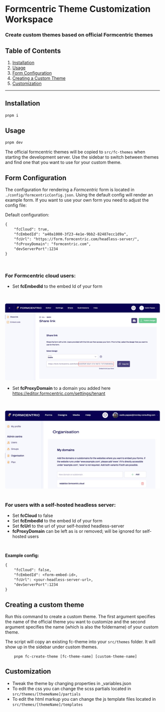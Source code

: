 # Formcentric Theme Customization Workspace

### Create custom themes based on official Formcentric themes

## Table of Contents
1. [Installation](#installation)
2. [Usage](#usage)
3. [Form Configuration](#form-configuration)
4. [Creating a Custom Theme](#creating-a-custom-theme)
5. [Customization](#customization)

---
## Installation

```bash
pnpm i
```

## Usage
```bash
pnpm dev
```

The official formcentric themes will be copied to ```src/fc-themes``` when starting the development server. Use the sidebar to switch between themes and find one that you want to use for your custom theme.

## Form Configuration
The configuration for rendering a *Formcentric* form is located in ```./config/formcentricConfig.json```. Using the default config will render an example form. If you want to use your own form you need to adjust the config file:

Default configuration:
```
{
    "fcCloud": true,
    "fcEmbedId": "a40a1000-3f23-4e1e-9bb2-82487ecc1d9a",
    "fcUrl": "https://form.formcentric.com/headless-server/",
    "fcProxyDomain": "formcentric.com",
    "devServerPort":1234
}
```
<br>

### For Formcentric cloud users:
- Set **fcEmbedId** to the embed Id of your form
<br>
<br>
<img src="./assets/embed-id.png" alt="finding a form embed-id in the fc-cloud" width="800"/>

<br>

- Set **fcProxyDomain** to a domain you added here https://editor.formcentric.com/settings/tenant
<br>
<br>
<img src="./assets/proxy-domain.png" alt="setting a domain inside the admin-center of fc-cloud" width="800"/>
<br>
<br>

### For users with a self-hosted headless server:
- Set **fcCloud** to false
- Set **fcEmbedId** to the embed Id of your form
- Set **fcUrl** to the url of your self-hosted headless-server
- **fcProxyDomain** can be left as is or removed; will be ignored for self-hosted users 

<br>

**Example config:**

```
{
    "fcCloud": false,
    "fcEmbedId": <form-embed-id>,
    "fcUrl": <your-headless-server-url>,
    "devServerPort":1234
}
```

## Creating a custom theme
Run this command to create a custom theme. The first argument specifies the name of the official theme you want to customize and the second argument specifies the name (which is also the foldername) of your custom theme. 

The script will copy an existing fc-theme into your ```src/themes``` folder. It will show up in the sidebar under custom themes.

```
    pnpm fc-create-theme [fc-theme-name] [custom-theme-name]
```

## Customization
- Tweak the theme by changing properties in _variables.json 
- To edit the css you can change the scss partials located in ```src/themes/[themeName]/partials``` 
- To edit the html markup you can change the js template files located in ```src/themes/[themeName]/templates```
